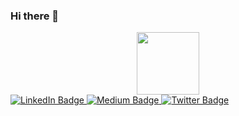 ### Hi there 👋

<div id="header" align="center">
  <img src="https://media.giphy.com/media/7VzgMsB6FLCilwS30v/giphy.gif" width="100"/>
</div>

<div id="badges">
  <a href="https://www.linkedin.com/in/wei-han-luo/">
    <img src="https://img.shields.io/badge/LinkedIn-blue?style=for-the-badge&logo=linkedin&logoColor=white" alt="LinkedIn Badge"/>
  </a>
  <a href="https://medium.com/@luoweihan1999">
    <img src="https://img.shields.io/badge/Medium-black?style=for-the-badge&logo=medium&logoColor=white" alt="Medium Badge"/>
  </a>
  <a href="https://twitter.com/luo_weihan">
    <img src="https://img.shields.io/badge/Twitter-blue?style=for-the-badge&logo=twitter&logoColor=white" alt="Twitter Badge"/>
  </a>
</div>
